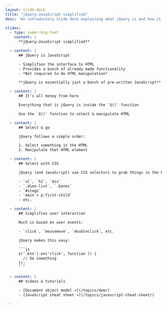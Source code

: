 ```yaml
---
layout: slide-deck
title: "jQuery—JavaScript simplified"
desc: "An introductory slide deck explaining what jQuery is and how it helps us do JavaScript-y things."

slides:
  - type: super-big-text
    content: |
      **jQuery—JavaScript simplified**

  - content: |
      ## jQuery is JavaScript

      - Simplifies the interface to HTML
      - Provides a bunch of already made functionality
      - *Not required to do HTML manipulation*

      **jQuery is essentially just a bunch of pre-written JavaScript**

  - content: |
      ## It’s all money from here

      Everything that is jQuery is inside the `$()` function

      Use the `$()` function to select & manipulate HTML

  - content: |
      ## Select & go

      jQuery follows a simple order:

      1. Select something in the HTML
      2. Manipulate that HTML element

  - content: |
      ## Select with CSS

      jQuery (and JavaScript) use CSS selectors to grab things in the HTML document

      - `ul`, `h1`, `div`
      - `.dino-list`, `.bones`
      - `#stego`
      - `main > p:first-child`
      - etc.

  - content: |
      ## Simplifies user interaction

      Much is based on user events:

      - `click`, `mousemove`, `doubleclick`, etc.

      jQuery makes this easy:

      ```js
      $('.btn').on('click', function () {
        // Do something
      });
      ```

  - content: |
      ## Videos & tutorials

      - [Document object model ➔](/topics/dom/)
      - [JavaScript cheat sheet ➔](/topics/javascript-cheat-sheet/)

---
```

